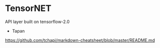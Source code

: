 # TensorNET
 API layer built on tensorflow-2.0 
 * Tapan
 
 
 
 https://github.com/tchapi/markdown-cheatsheet/blob/master/README.md
